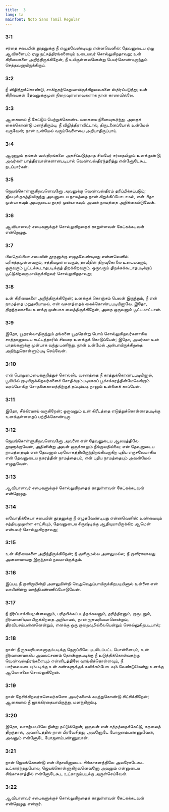 ```yaml
---
title:  3
lang: ta
mainfont: Noto Sans Tamil Regular
---
```


###  3:1

சர்தை சபையின் தூதனுக்கு நீ எழுதவேண்டியது என்னவெனில்: தேவனுடைய ஏழு ஆவிகளையும் ஏழு நட்சத்திரங்களையும் உடையவர் சொல்லுகிறதாவது; உன் கிரியைகளை அறிந்திருக்கிறேன், நீ உயிருள்ளவனென்று பெயர்கொண்டிருந்தும் செத்தவனாயிருக்கிறாய்.

###  3:2

நீ விழித்துக்கொண்டு, சாகிறதற்கேதுவாயிருக்கிறவைகளை ஸ்திரப்படுத்து; உன் கிரியைகள் தேவனுக்குமுன் நிறைவுள்ளவைகளாக நான் காணவில்லை.

###  3:3

ஆகையால் நீ கேட்டுப் பெற்றுக்கொண்ட வகையை நினைவுகூர்ந்து, அதைக் கைக்கொண்டு மனந்திரும்பு. நீ விழித்திராவிட்டால், திருடனைப்போல் உன்மேல் வருவேன்; நான் உன்மேல் வரும்வேளையை அறியாதிருப்பாய்.

###  3:4

ஆனாலும் தங்கள் வஸ்திரங்களை அசுசிப்படுத்தாத சிலபேர் சர்தையிலும் உனக்குண்டு; அவர்கள் பாத்திரவான்களானபடியால் வெண்வஸ்திரந்தரித்து என்னோடேகூட நடப்பார்கள்.

###  3:5

ஜெயங்கொள்ளுகிறவனெவனோ அவனுக்கு வெண்வஸ்திரம் தரிப்பிக்கப்படும்; ஜீவபுஸ்தகத்திலிருந்து அவனுடைய நாமத்தை நான் கிறுக்கிப்போடாமல், என் பிதா முன்பாகவும் அவருடைய தூதர் முன்பாகவும் அவன் நாமத்தை அறிக்கையிடுவேன்.

###  3:6

ஆவியானவர் சபைகளுக்குச் சொல்லுகிறதைக் காதுள்ளவன் கேட்கக்கடவன் என்றெழுது.

###  3:7

பிலதெல்பியா சபையின் தூதனுக்கு எழுதவேண்டியது என்னவெனில்: பரிசுத்தமுள்ளவரும், சத்தியமுள்ளவரும், தாவீதின் திறவுகோலை உடையவரும், ஒருவரும் பூட்டக்கூடாதபடிக்குத் திறக்கிறவரும், ஒருவரும் திறக்கக்கூடாதபடிக்குப் பூட்டுகிறவருமாயிருக்கிறவர் சொல்லுகிறதாவது;

###  3:8

உன் கிரியைகளை அறிந்திருக்கிறேன்; உனக்குக் கொஞ்சம் பெலன் இருந்தும், நீ என் நாமத்தை மறுதலியாமல், என் வசனத்தைக் கைக்கொண்டபடியினாலே, இதோ, திறந்தவாசலை உனக்கு முன்பாக வைத்திருக்கிறேன், அதை ஒருவனும் பூட்டமாட்டான்.

###  3:9

இதோ, யூதரல்லாதிருந்தும் தங்களை யூதரென்று பொய் சொல்லுகிறவர்களாகிய சாத்தானுடைய கூட்டத்தாரில் சிலரை உனக்குக் கொடுப்பேன்; இதோ, அவர்கள் உன் பாதங்களுக்கு முன்பாக வந்து பணிந்து, நான் உன்மேல் அன்பாயிருக்கிறதை அறிந்துகொள்ளும்படி செய்வேன்.

###  3:10

என் பொறுமையைக்குறித்துச் சொல்லிய வசனத்தை நீ காத்துக்கொண்டபடியினால், பூமியில் குடியிருக்கிறவர்களைச் சோதிக்கும்படியாகப் பூச்சக்கரத்தின்மேலெங்கும் வரப்போகிற சோதனைகாலத்திற்குத் தப்பும்படி நானும் உன்னைக் காப்பேன்.

###  3:11

இதோ, சீக்கிரமாய் வருகிறேன்; ஒருவனும் உன் கிரீடத்தை எடுத்துக்கொள்ளாதபடிக்கு உனக்குள்ளதைப் பற்றிக்கொண்டிரு.

###  3:12

ஜெயங்கொள்ளுகிறவனெவனோ அவனை என் தேவனுடைய ஆலயத்திலே தூணாக்குவேன், அதினின்று அவன் ஒருக்காலும் நீங்குவதில்லை; என் தேவனுடைய நாமத்தையும் என் தேவனால் பரலோகத்திலிருந்திறங்கிவருகிற புதிய எருசலேமாகிய என் தேவனுடைய நகரத்தின் நாமத்தையும், என் புதிய நாமத்தையும் அவன்மேல் எழுதுவேன்.

###  3:13

ஆவியானவர் சபைகளுக்குச் சொல்லுகிறதைக் காதுள்ளவன் கேட்கக்கடவன் என்றெழுது.

###  3:14

லவோதிக்கேயா சபையின் தூதனுக்கு நீ எழுதவேண்டியது என்னவெனில்: உண்மையும் சத்தியமுமுள்ள சாட்சியும், தேவனுடைய சிருஷ்டிக்கு ஆதியுமாயிருக்கிற ஆமென் என்பவர் சொல்லுகிறதாவது;

###  3:15

உன் கிரியைகளை அறிந்திருக்கிறேன்; நீ குளிருமல்ல அனலுமல்ல; நீ குளிராயாவது அனலாயாவது இருந்தால் நலமாயிருக்கும்.

###  3:16

இப்படி நீ குளிருமின்றி அனலுமின்றி வெதுவெதுப்பாயிருக்கிறபடியினால் உன்னை என் வாயினின்று வாந்திபண்ணிப்போடுவேன்.

###  3:17

நீ நிர்ப்பாக்கியமுள்ளவனும், பரிதபிக்கப்படத்தக்கவனும், தரித்திரனும், குருடனும், நிர்வாணியுமாயிருக்கிறதை அறியாமல், நான் ஐசுவரியவானென்றும், திரவியசம்பன்னனென்றும், எனக்கு ஒரு குறைவுமில்லையென்றும் சொல்லுகிறபடியால்;

###  3:18

நான்: நீ ஐசுவரியவானாகும்படிக்கு நெருப்பிலே புடமிடப்பட்ட பொன்னையும், உன் நிர்வாணமாகிய அவலட்சணம் தோன்றாதபடிக்கு நீ உடுத்திக்கொள்வதற்கு வெண்வஸ்திரங்களையும் என்னிடத்திலே வாங்கிக்கொள்ளவும், நீ பார்வையடையும்படிக்கு உன் கண்களுக்குக் கலிக்கம்போடவும் வேண்டுமென்று உனக்கு ஆலோசனை சொல்லுகிறேன்.

###  3:19

நான் நேசிக்கிறவர்களெவர்களோ அவர்களைக் கடிந்துகொண்டு சிட்சிக்கிறேன்; ஆகையால் நீ ஜாக்கிரதையாயிருந்து, மனந்திரும்பு.

###  3:20

இதோ, வாசற்படியிலே நின்று தட்டுகிறேன்; ஒருவன் என் சத்தத்தைக்கேட்டு, கதவைத் திறந்தால், அவனிடத்தில் நான் பிரவேசித்து, அவனோடே போஜனம்பண்ணுவேன், அவனும் என்னோடே போஜனம்பண்ணுவான்.

###  3:21

நான் ஜெயங்கொண்டு என் பிதாவினுடைய சிங்காசனத்திலே அவரோடேகூட உட்கார்ந்ததுபோல, ஜெயங்கொள்ளுகிறவனெவனோ அவனும் என்னுடைய சிங்காசனத்தில் என்னோடேகூட உட்காரும்படிக்கு அருள்செய்வேன்.

###  3:22

ஆவியானவர் சபைகளுக்குச் சொல்லுகிறதைக் காதுள்ளவன் கேட்கக்கடவன் என்றெழுது என்றார்.

